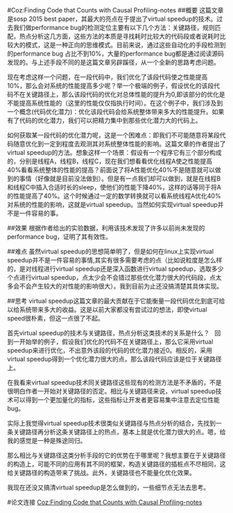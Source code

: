 #Coz:Finding Code that Counts with Causal Profiling-notes
##概要
这篇文章是sosp 2015 best paper，其最大的亮点在于提出了virtual speedup的技术。过去我们做performance bug的检测定位主要有以下几个方法：关键路径，规则匹配，热点分析这几方面，这些方法的本质是寻找耗时比较大的代码段或者说耗时比较大的模式，这是一种正向的思维模式。目前来说，通过这些自动化的手段检测到的performance bug 占比不到10%，大量的performance bug都是通过阅读源码发现的。与上述手段不同的是这篇文章另辟蹊径，从一个全新的思路考虑问题。

现在考虑这样一个问题，在一段代码中，我们优化了该段代码使之性能提高10%，那么会对系统的性能提高多少呢？举一个极端的例子，假设优化的该段代码不在关键路径上，那么该段代码的优化对总体性能的提升为0,即该部分的优化是不能提高系统性能的（这里的性能仅仅指执行时间）。在这个例子中，我们涉及到一个概念(代码优化潜力)：优化该段代码会给系统整体带来多大的性能提升。如果有了代码的优化潜力，我们可以把精力集中到那些优化潜力大的代码上。

如何获取某一段代码的优化潜力呢，这是一个困难点：即我们不可能随意将某段代码随意优化到一定到程度去观测其对系统整体性能的影响。这篇文章的作者提出了virtual speedup的方法。想象这样一个场景：假设有一个程序它有三个部分构成的，分别是线程A，线程B，线程C，现在我们想看看优化线程A使之性能提高40%看看系统整体的性能的提高？前面说了将A性能优化40%不是随意就可以做到的事情（好像就是目前没法做到）。但是有一点我们却可以做到，就是在线程B和线程C中插入合适时长的sleep，使他们的性能下降40%，这样的话等同于将A的性能提高了40%。这个时候通过一定的数学转换就可以看系统线程A优化40%对系统的性能的影响，这就是virtual speedup。当然如何实现virtual speedup并不是一件容易的事。

##效果
根据作者给出的实验数据，利用该技术发现了许多以前尚未发现的performance bug，证明了其有效性。

##难点
虽然virtual speedup的思想简单明了，但是如何在linux上实现virtual speedup并不是一件容易的事情,其实有很多需要考虑的点（比如说粒度是怎么样的，是对线程进行virtual speedup还是深入函数进行virtual speedup，选取多少个点进行virtual speedup，点太少会不会错过那些优化潜力很大的代码段，点太多会不会产生较大的对性能的影响很大）。我到目前为止还没搞清楚其具体实现。

##思考
virtual speedup这篇文章的最大贡献在于它能衡量一段代码优化到底可给以给系统带来多大的收益。这是以前大家都没有尝试过的想法，即使virtual speed很朴素，但这一点很了不起。

首先virtual speedup的技术与关键路径，热点分析这类技术的关系是什么？  
回到一开始举的例子，假设我们优化的代码不在关键路径上，那么它采用virtual speedup来进行优化，不出意外该段的代码的优化潜力接近0。相反的，采用virtual speedup得到一个优化潜力很大的点，那么该段代码应该是位于关键路径上。

在我看来virtual speedup技术同关键路径这些现有的检测方法是不矛盾的，不是很明白作者一开始对关键路径的否定。相比与关键路径来说，virtual speedup技术可以得到一个更加量化的指标，这些指标让开发者更容易集中注意去定位性能bug。

实际上我觉得virtual speedup技术很类似关键路径与热点分析的结合，先找到一条关键路径再分析这条关键路径上的热点，基本上就是优化潜力很大的点。嗯，给我的感觉是一种是殊途同归。

那么相比与关键路径这类分析手段的它的优势在于哪里呢？我想主要在于关键路径的构造上，可能不同的应用有其不同的框架，构造关键路径的插桩点不尽相同，这给关键路径的构造带来了挑战。此外，关键路径也不能量化优化效果。

我现在还没又搞清virtual speedup是怎么做到的，一些细节点无法去思考。

#论文连接
[Coz:Finding Code that Counts with Causal Profiling-notes](https://github.com/openthos/research-analysis/blob/master/developers/%E9%9F%A6%E5%BA%B7/performance/paper/COZ%20Finding%20Code%20that%20Counts%20with%20Causal%20Pro%EF%AC%81ling.pdf)
